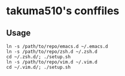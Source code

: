 takuma510's conffiles
==========


## Usage ##

    ln -s /path/to/repo/emacs.d ~/.emacs.d
    ln -s /path/to/repo/zsh.d ~/.zsh.d
    cd ~/.zsh.d/; ./setup.sh
    ln -s /path/to/repo/vim.d ~/.vim.d
    cd ~/.vim.d/; ./setup.sh
